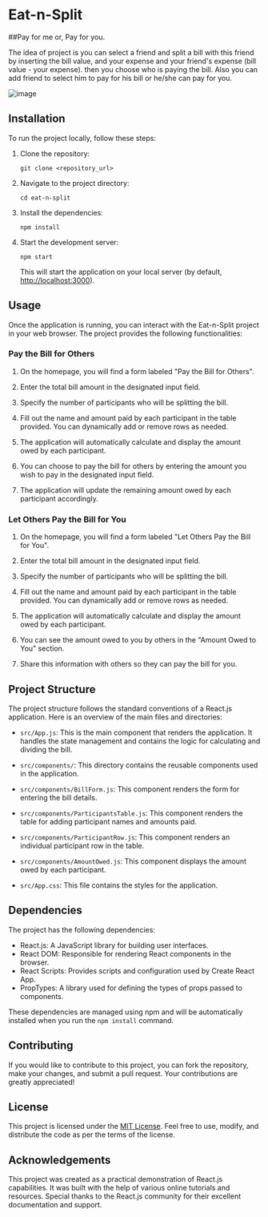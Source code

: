 # Eat-n-Split
##Pay for me or, Pay for you.

The idea of project is you can select a friend and split a bill with this friend by inserting the bill value, and your expense and your friend's expense (bill value - your expense). then you choose who is paying the bill. 
Also you can add friend to select him to pay for his bill or he/she can pay for you.

![image](https://github.com/Ahmed-Elgendy25/Eat-n-Split/assets/108876019/da1416c1-1dda-4869-8d9c-dcd78964cc53)


## Installation

To run the project locally, follow these steps:

1. Clone the repository:
   ```
   git clone <repository_url>
   ```

2. Navigate to the project directory:
   ```
   cd eat-n-split
   ```

3. Install the dependencies:
   ```
   npm install
   ```

4. Start the development server:
   ```
   npm start
   ```

   This will start the application on your local server (by default, [http://localhost:3000](http://localhost:3000)).

## Usage

Once the application is running, you can interact with the Eat-n-Split project in your web browser. The project provides the following functionalities:

### Pay the Bill for Others

1. On the homepage, you will find a form labeled "Pay the Bill for Others".

2. Enter the total bill amount in the designated input field.

3. Specify the number of participants who will be splitting the bill.

4. Fill out the name and amount paid by each participant in the table provided. You can dynamically add or remove rows as needed.

5. The application will automatically calculate and display the amount owed by each participant.

6. You can choose to pay the bill for others by entering the amount you wish to pay in the designated input field.

7. The application will update the remaining amount owed by each participant accordingly.

### Let Others Pay the Bill for You

1. On the homepage, you will find a form labeled "Let Others Pay the Bill for You".

2. Enter the total bill amount in the designated input field.

3. Specify the number of participants who will be splitting the bill.

4. Fill out the name and amount paid by each participant in the table provided. You can dynamically add or remove rows as needed.

5. The application will automatically calculate and display the amount owed by each participant.

6. You can see the amount owed to you by others in the "Amount Owed to You" section.

7. Share this information with others so they can pay the bill for you.

## Project Structure

The project structure follows the standard conventions of a React.js application. Here is an overview of the main files and directories:

- `src/App.js`: This is the main component that renders the application. It handles the state management and contains the logic for calculating and dividing the bill.

- `src/components/`: This directory contains the reusable components used in the application.

- `src/components/BillForm.js`: This component renders the form for entering the bill details.

- `src/components/ParticipantsTable.js`: This component renders the table for adding participant names and amounts paid.

- `src/components/ParticipantRow.js`: This component renders an individual participant row in the table.

- `src/components/AmountOwed.js`: This component displays the amount owed by each participant.

- `src/App.css`: This file contains the styles for the application.

## Dependencies

The project has the following dependencies:

- React.js: A JavaScript library for building user interfaces.
- React DOM: Responsible for rendering React components in the browser.
- React Scripts: Provides scripts and configuration used by Create React App.
- PropTypes: A library used for defining the types of props passed to components.

These dependencies are managed using npm and will be automatically installed when you run the `npm install` command.

## Contributing

If you would like to contribute to this project, you can fork the repository, make your changes, and submit a pull request. Your contributions are greatly appreciated!

## License

This project is licensed under the [MIT License](LICENSE). Feel free to use, modify, and distribute the code as per the terms of the license.

## Acknowledgements

This project was created as a practical demonstration of React.js capabilities. It was built with the help of various online tutorials and resources. Special thanks to the React.js community for their excellent documentation and support.
